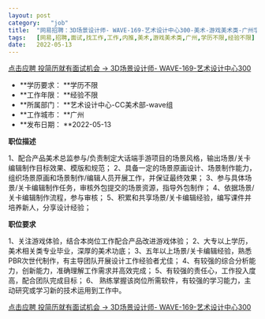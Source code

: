 ```yaml
---
layout:	post
category:	"job"
title:	"网易招聘：3D场景设计师- WAVE-169-艺术设计中心300-美术-游戏美术类-广州学历不限经验不限"
tags:	[网易,招聘,面试,找工作,工作,内推,美术,游戏美术类,广州,学历不限,经验不限]
date:	2022-05-13
---
```


[点击应聘 投简历就有面试机会 -> 3D场景设计师- WAVE-169-艺术设计中心300](http://mobile.bole.netease.com/bole/boleDetail?id=40240&employeeId=346f03c3cda5f04c&key=all)



- **学历要求： **学历不限
- **工作年限： **经验不限
- **所属部门： **艺术设计中心-CC美术部-wave组
- **工作城市： **广州
- **发布日期： **2022-05-13



**职位描述**

1、配合产品美术总监参与/负责制定大话端手游项目的场景风格，输出场景/关卡编辑制作目标效果、模版和规范；
2、具备一定的场景原画设计、场景制作能力，组织场景原画和场景制作/编辑人员开展工作，并保证最终效果；
3、参与具体场景/关卡编辑制作任务，审核外包提交的场景资源，指导外包制作；
4、依据场景/关卡编辑制作流程，参与审核；
5、积累和共享场景/关卡编辑经验，编写课件并培养新人，分享设计经验；



**职位要求**

1、关注游戏体验，结合本岗位工作配合产品改进游戏体验；
2、大专以上学历，美术相关类专业毕业，深厚的美术功底；
3、五年以上场景/关卡编辑经验，熟悉PBR次世代制作，有主导团队开展设计工作经验者尤佳；
4、有较强的综合分析能力，创新能力，准确理解工作需求并高效完成；
5、有较强的责任心，工作投入度高，配合团队完成目标；
6、 熟练掌握该岗位所需软件，有较强的学习能力，主动研究或学习新的技术运用到工作中。



[点击应聘 投简历就有面试机会 -> 3D场景设计师- WAVE-169-艺术设计中心300](http://mobile.bole.netease.com/bole/boleDetail?id=40240&employeeId=346f03c3cda5f04c&key=all)